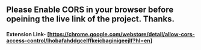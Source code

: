 ## Please Enable CORS in your browser before opeining the live link of the project. Thanks.

#### Extension Link- [https://chrome.google.com/webstore/detail/allow-cors-access-control/lhobafahddgcelffkeicbaginigeejlf?hl=en]